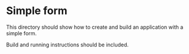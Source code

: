 # Simple form

This directory should show how to create and build an application with a
simple form.

Build and running instructions should be included.
